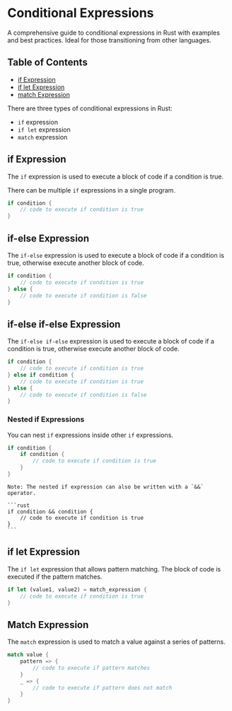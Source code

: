 # Conditional Expressions

A comprehensive guide to conditional expressions in Rust with examples and best practices. Ideal for those transitioning from other languages.

## Table of Contents

- [if Expression](#if-expression)
- [if let Expression](#if-let-expression)
- [match Expression](#match-expression)

There are three types of conditional expressions in Rust:

- `if` expression
- `if let` expression
- `match` expression

## if Expression

The `if` expression is used to execute a block of code if a condition is true.

There can be multiple `if` expressions in a single program.

```rust
if condition {
    // code to execute if condition is true
}
```

## if-else Expression

The `if-else` expression is used to execute a block of code if a condition is true, otherwise execute another block of code.

```rust
if condition {
    // code to execute if condition is true
} else {
    // code to execute if condition is false
}
``` 

## if-else if-else Expression

The `if-else if-else` expression is used to execute a block of code if a condition is true, otherwise execute another block of code.

```rust
if condition {
    // code to execute if condition is true
} else if condition {
    // code to execute if condition is true
} else {
    // code to execute if condition is false
}
```

### Nested if Expressions

You can nest `if` expressions inside other `if` expressions.

```rust
if condition {
    if condition {
        // code to execute if condition is true
    }
}
```

    Note: The nested if expression can also be written with a `&&` operator.

    ```rust
    if condition && condition {
        // code to execute if condition is true
    }
    ```

## if let Expression

The `if let` expression that allows pattern matching. The block of code is executed if the pattern matches.

```rust
if let (value1, value2) = match_expression {
    // code to execute if condition is true
}
```

## Match Expression

The `match` expression is used to match a value against a series of patterns.

```rust
match value {
    pattern => {
        // code to execute if pattern matches
    }
    _ => {
        // code to execute if pattern does not match
    }
}
```







